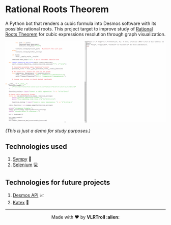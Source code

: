 # Rational Roots Theorem
A Python bot that renders a cubic formula into Desmos software with its possible rational roots.
This project target to improve study of [Rational Roots Theorem](https://en.wikipedia.org/wiki/Rational_root_theorem) for cubic expressions resolution through graph visualization.

<p align="center">
  <img alt="DemoGIF" width="800px" src="https://github.com/VLRTroll/rational-root-theorem/blob/master/desmos_bot_demo.gif">
</p>

_(This is just a demo for study purposes.)_

## Technologies used
1. [Sympy](https://docs.sympy.org/latest/index.html) 🐍
1. [Selenium](https://www.selenium.dev/documentation/en/) 💻

## Technologies for future projects
1. [Desmos API](https://www.desmos.com/api/v1.5/docs/index.html) 📈
1. [Katex](https://katex.org/) 🔣

---

<p align="center">Made with ❤️ by <strong>VLRTroll :alien: </p>
